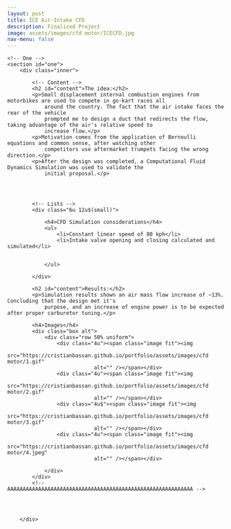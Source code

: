 ```yaml
---
layout: post
title: ICE Air-Intake CFD
description: Finalized Project
image: assets/images/cfd motor/ICECFD.jpg
nav-menu: false
---
```


<!-- Main -->
<div id="main" class="alt">

	<!-- One -->
	<section id="one">
		<div class="inner">

			<!-- Content -->
			<h2 id="content">The idea:</h2>
			<p>Small displacement internal combustion engines from motorbikes are used to compete in go-kart races all
				around the country. The fact that the air intake faces the rear of the vehicle
				prompted me to design a duct that redirects the flow, taking advantage of the air's relative speed to
				increase flow.</p>
			<p>Motivation comes from the application of Bernoulli equations and common sense, after watching other
				competitors use aftermarket trumpets facing the wrong direction.</p>
			<p>After the design was completed, a Computational Fluid Dynamics Simulation was used to validate the
				initial proposal.</p>




			<!-- Lists -->
			<div class="6u 12u$(small)">

				<h4>CFD Simulation considerations</h4>
				<ul>
					<li>Constant linear speed of 80 kph</li>
					<li>Intake valve opening and closing calculated and simulated</li>


				</ul>

			</div>

			<h2 id="content">Results:</h2>
			<p>Simulation results shown an air mass flow increase of ~13%. Concluding that the design met it's
				purpose, and an increase of engine power is to be expected after proper carburetor tuning.</p>

			<h4>Images</h4>
			<div class="box alt">
				<div class="row 50% uniform">
					<div class="4u"><span class="image fit"><img
								src="https://cristianbassan.github.io/portfolio/assets/images/cfd motor/1.gif"
								alt="" /></span></div>
					<div class="4u"><span class="image fit"><img
								src="https://cristianbassan.github.io/portfolio/assets/images/cfd motor/2.gif"
								alt="" /></span></div>
					<div class="4u$"><span class="image fit"><img
								src="https://cristianbassan.github.io/portfolio/assets/images/cfd motor/3.gif"
								alt="" /></span></div>
					<div class="4u"><span class="image fit"><img
								src="https://cristianbassan.github.io/portfolio/assets/images/cfd motor/4.jpeg"
								alt="" /></span></div>

				</div>
			</div>
			<!-- 	AAAAAAAAAAAAAAAAAAAAAAAAAAAAAAAAAAAAAAAAAAAAAAAAAAAAAAAAAAAA -->




		</div>

